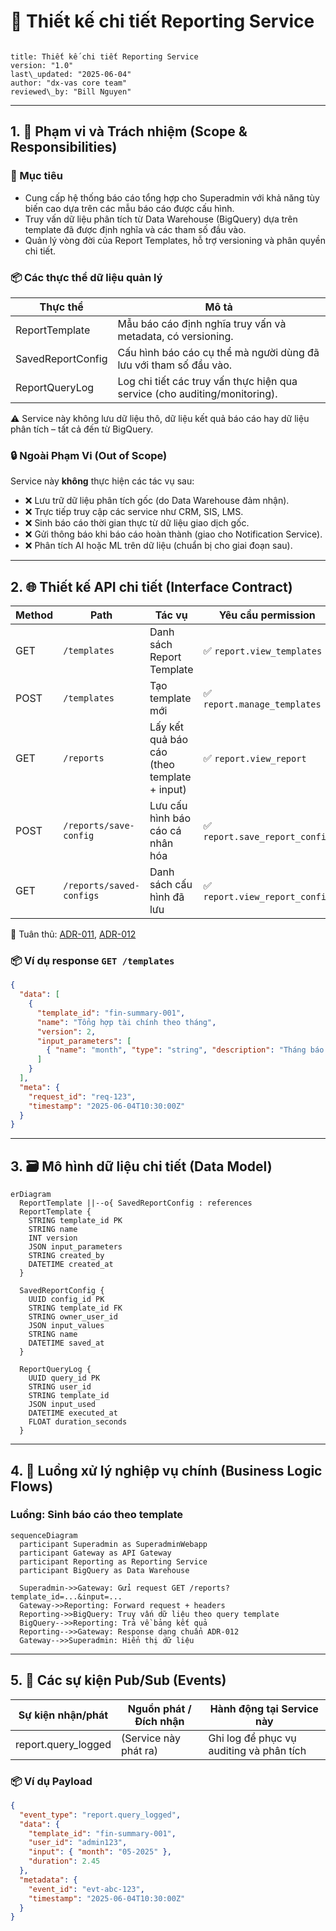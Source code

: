 # 📘 Thiết kế chi tiết Reporting Service

```

title: Thiết kế chi tiết Reporting Service
version: "1.0"
last\_updated: "2025-06-04"
author: "dx-vas core team"
reviewed\_by: "Bill Nguyen"

````

---

## 1. 🧭 Phạm vi và Trách nhiệm (Scope & Responsibilities)

### 🎯 Mục tiêu

- Cung cấp hệ thống báo cáo tổng hợp cho Superadmin với khả năng tùy biến cao dựa trên các mẫu báo cáo được cấu hình.
- Truy vấn dữ liệu phân tích từ Data Warehouse (BigQuery) dựa trên template đã được định nghĩa và các tham số đầu vào.
- Quản lý vòng đời của Report Templates, hỗ trợ versioning và phân quyền chi tiết.

### 📦 Các thực thể dữ liệu quản lý

| Thực thể            | Mô tả                                                                 |
|---------------------|----------------------------------------------------------------------|
| ReportTemplate      | Mẫu báo cáo định nghĩa truy vấn và metadata, có versioning.          |
| SavedReportConfig   | Cấu hình báo cáo cụ thể mà người dùng đã lưu với tham số đầu vào.    |
| ReportQueryLog      | Log chi tiết các truy vấn thực hiện qua service (cho auditing/monitoring). |

⚠️ Service này không lưu dữ liệu thô, dữ liệu kết quả báo cáo hay dữ liệu phân tích – tất cả đến từ BigQuery.

### 🔒 Ngoài Phạm Vi (Out of Scope)

Service này **không** thực hiện các tác vụ sau:

- ❌ Lưu trữ dữ liệu phân tích gốc (do Data Warehouse đảm nhận).
- ❌ Trực tiếp truy cập các service như CRM, SIS, LMS.
- ❌ Sinh báo cáo thời gian thực từ dữ liệu giao dịch gốc.
- ❌ Gửi thông báo khi báo cáo hoàn thành (giao cho Notification Service).
- ❌ Phân tích AI hoặc ML trên dữ liệu (chuẩn bị cho giai đoạn sau).

---

## 2. 🌐 Thiết kế API chi tiết (Interface Contract)

| Method | Path                         | Tác vụ                                | Yêu cầu permission                   |
|--------|------------------------------|----------------------------------------|--------------------------------------|
| GET    | `/templates`                 | Danh sách Report Template              | ✅ `report.view_templates`           |
| POST   | `/templates`                 | Tạo template mới                       | ✅ `report.manage_templates`         |
| GET    | `/reports`                   | Lấy kết quả báo cáo (theo template + input) | ✅ `report.view_report`        |
| POST   | `/reports/save-config`       | Lưu cấu hình báo cáo cá nhân hóa       | ✅ `report.save_report_config`       |
| GET    | `/reports/saved-configs`     | Danh sách cấu hình đã lưu              | ✅ `report.view_report_config`       |

🔧 Tuân thủ: [ADR-011](../../../ADR/adr-011-api-error-format.md), [ADR-012](../../../ADR/adr-012-response-structure.md)

### 📦 Ví dụ response `GET /templates`

```json
{
  "data": [
    {
      "template_id": "fin-summary-001",
      "name": "Tổng hợp tài chính theo tháng",
      "version": 2,
      "input_parameters": [
        { "name": "month", "type": "string", "description": "Tháng báo cáo (MM-YYYY)" }
      ]
    }
  ],
  "meta": {
    "request_id": "req-123",
    "timestamp": "2025-06-04T10:30:00Z"
  }
}
````

---

## 3. 🗃️ Mô hình dữ liệu chi tiết (Data Model)

```mermaid
erDiagram
  ReportTemplate ||--o{ SavedReportConfig : references
  ReportTemplate {
    STRING template_id PK
    STRING name
    INT version
    JSON input_parameters
    STRING created_by
    DATETIME created_at
  }

  SavedReportConfig {
    UUID config_id PK
    STRING template_id FK
    STRING owner_user_id
    JSON input_values
    STRING name
    DATETIME saved_at
  }

  ReportQueryLog {
    UUID query_id PK
    STRING user_id
    STRING template_id
    JSON input_used
    DATETIME executed_at
    FLOAT duration_seconds
  }
```

---

## 4. 🔄 Luồng xử lý nghiệp vụ chính (Business Logic Flows)

### Luồng: Sinh báo cáo theo template

```mermaid
sequenceDiagram
  participant Superadmin as SuperadminWebapp
  participant Gateway as API Gateway
  participant Reporting as Reporting Service
  participant BigQuery as Data Warehouse

  Superadmin->>Gateway: Gửi request GET /reports?template_id=...&input=...
  Gateway->>Reporting: Forward request + headers
  Reporting->>BigQuery: Truy vấn dữ liệu theo query template
  BigQuery-->>Reporting: Trả về bảng kết quả
  Reporting-->>Gateway: Response dạng chuẩn ADR-012
  Gateway-->>Superadmin: Hiển thị dữ liệu
```

---

## 5. 📣 Các sự kiện Pub/Sub (Events)

| Sự kiện nhận/phát    | Nguồn phát / Đích nhận | Hành động tại Service này                |
| -------------------- | ---------------------- | ---------------------------------------- |
| report.query\_logged | (Service này phát ra)  | Ghi log để phục vụ auditing và phân tích |

### 📦 Ví dụ Payload

```json
{
  "event_type": "report.query_logged",
  "data": {
    "template_id": "fin-summary-001",
    "user_id": "admin123",
    "input": { "month": "05-2025" },
    "duration": 2.45
  },
  "metadata": {
    "event_id": "evt-abc-123",
    "timestamp": "2025-06-04T10:30:00Z"
  }
}
```
